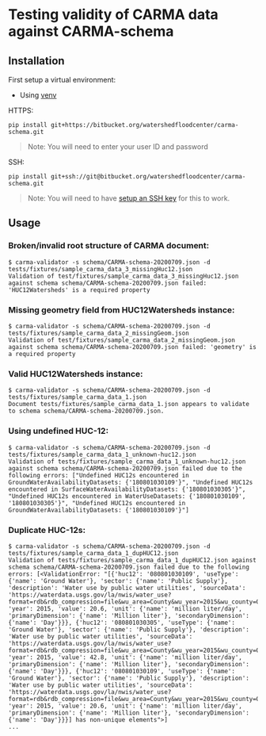 # Testing validity of CARMA data against CARMA-schema

## Installation

First setup a virtual environment:
- Using [venv](https://docs.python.org/3/library/venv.html)

HTTPS:
```
pip install git+https://bitbucket.org/watershedfloodcenter/carma-schema.git
```

> Note: You will need to enter your user ID and password

SSH:
```
pip install git+ssh://git@bitbucket.org/watershedfloodcenter/carma-schema.git
```

> Note: You will need to have [setup an SSH key](https://confluence.atlassian.com/bitbucket/set-up-an-ssh-key-728138079.html) for this to work.

## Usage

### Broken/invalid root structure of CARMA document:
```
$ carma-validator -s schema/CARMA-schema-20200709.json -d tests/fixtures/sample_carma_data_3_missingHuc12.json
Validation of test/fixtures/sample_carma_data_3_missingHuc12.json against schema schema/CARMA-schema-20200709.json failed: 'HUC12Watersheds' is a required property
```

### Missing geometry field from HUC12Watersheds instance:
```
$ carma-validator -s schema/CARMA-schema-20200709.json -d tests/fixtures/sample_carma_data_2_missingGeom.json
Validation of test/fixtures/sample_carma_data_2_missingGeom.json against schema schema/CARMA-schema-20200709.json failed: 'geometry' is a required property
```

### Valid HUC12Watersheds instance:
```
$ carma-validator -s schema/CARMA-schema-20200709.json -d tests/fixtures/sample_carma_data_1.json
Document tests/fixtures/sample_carma_data_1.json appears to validate to schema schema/CARMA-schema-20200709.json.
```

### Using undefined HUC-12:
```
$ carma-validator -s schema/CARMA-schema-20200709.json -d tests/fixtures/sample_carma_data_1_unknown-huc12.json
Validation of tests/fixtures/sample_carma_data_1_unknown-huc12.json against schema schema/CARMA-schema-20200709.json failed due to the following errors: ["Undefined HUC12s encountered in GroundWaterAvailabilityDatasets: {'180801030109'}", "Undefined HUC12s encountered in SurfaceWaterAvailabilityDatasets: {'180801030305'}", "Undefined HUC12s encountered in WaterUseDatasets: {'180801030109', '180801030305'}", "Undefined HUC12s encountered in GroundWaterAvailabilityDatasets: {'180801030109'}"]
```

### Duplicate HUC-12s:
```
$ carma-validator -s schema/CARMA-schema-20200709.json -d tests/fixtures/sample_carma_data_1_dupHUC12.json
Validation of tests/fixtures/sample_carma_data_1_dupHUC12.json against schema schema/CARMA-schema-20200709.json failed due to the following errors: [<ValidationError: "[{'huc12': '080801030109', 'useType': {'name': 'Ground Water'}, 'sector': {'name': 'Public Supply'}, 'description': 'Water use by public water utilities', 'sourceData': 'https://waterdata.usgs.gov/la/nwis/water_use?format=rdb&rdb_compression=file&wu_area=County&wu_year=2015&wu_county=001&wu_category=PS&wu_county_nms=Acadia%2BParish&wu_category_nms=Public%2BSupply', 'year': 2015, 'value': 20.6, 'unit': {'name': 'million liter/day', 'primaryDimension': {'name': 'Million liter'}, 'secondaryDimension': {'name': 'Day'}}}, {'huc12': '080801030305', 'useType': {'name': 'Ground Water'}, 'sector': {'name': 'Public Supply'}, 'description': 'Water use by public water utilities', 'sourceData': 'https://waterdata.usgs.gov/la/nwis/water_use?format=rdb&rdb_compression=file&wu_area=County&wu_year=2015&wu_county=001&wu_category=PS&wu_county_nms=Acadia%2BParish&wu_category_nms=Public%2BSupply', 'year': 2015, 'value': 42.8, 'unit': {'name': 'million liter/day', 'primaryDimension': {'name': 'Million liter'}, 'secondaryDimension': {'name': 'Day'}}}, {'huc12': '080801030109', 'useType': {'name': 'Ground Water'}, 'sector': {'name': 'Public Supply'}, 'description': 'Water use by public water utilities', 'sourceData': 'https://waterdata.usgs.gov/la/nwis/water_use?format=rdb&rdb_compression=file&wu_area=County&wu_year=2015&wu_county=001&wu_category=PS&wu_county_nms=Acadia%2BParish&wu_category_nms=Public%2BSupply', 'year': 2015, 'value': 20.6, 'unit': {'name': 'million liter/day', 'primaryDimension': {'name': 'Million liter'}, 'secondaryDimension': {'name': 'Day'}}}] has non-unique elements">]
...
```
